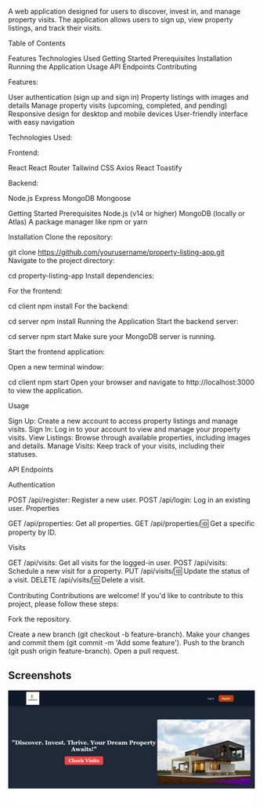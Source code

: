 A web application designed for users to discover, invest in, and manage property visits. The application allows users to sign up, view property listings, and track their visits.

Table of Contents

Features
Technologies Used
Getting Started
Prerequisites
Installation
Running the Application
Usage
API Endpoints
Contributing


Features:

User authentication (sign up and sign in)
Property listings with images and details
Manage property visits (upcoming, completed, and pending)
Responsive design for desktop and mobile devices
User-friendly interface with easy navigation


Technologies Used:

Frontend:

React
React Router
Tailwind CSS
Axios
React Toastify

Backend:

Node.js
Express
MongoDB
Mongoose

Getting Started
Prerequisites
Node.js (v14 or higher)
MongoDB (locally or Atlas)
A package manager like npm or yarn

Installation
Clone the repository:

git clone https://github.com/yourusername/property-listing-app.git
Navigate to the project directory:

cd property-listing-app
Install dependencies:

For the frontend:


cd client
npm install
For the backend:

cd server
npm install
Running the Application
Start the backend server:

cd server
npm start
Make sure your MongoDB server is running.

Start the frontend application:

Open a new terminal window:


cd client
npm start
Open your browser and navigate to http://localhost:3000 to view the application.

Usage

Sign Up: Create a new account to access property listings and manage visits.
Sign In: Log in to your account to view and manage your property visits.
View Listings: Browse through available properties, including images and details.
Manage Visits: Keep track of your visits, including their statuses.

API Endpoints

Authentication

POST /api/register: Register a new user.
POST /api/login: Log in an existing user.
Properties

GET /api/properties: Get all properties.
GET /api/properties/:id: Get a specific property by ID.

Visits

GET /api/visits: Get all visits for the logged-in user.
POST /api/visits: Schedule a new visit for a property.
PUT /api/visits/:id: Update the status of a visit.
DELETE /api/visits/:id: Delete a visit.

Contributing
Contributions are welcome! If you'd like to contribute to this project, please follow these steps:

Fork the repository.

Create a new branch (git checkout -b feature-branch).
Make your changes and commit them (git commit -m 'Add some feature').
Push to the branch (git push origin feature-branch).
Open a pull request.


Screenshots
----------------------------------------------------------------------

![p1](https://github.com/Gopal381/xenonstack-task1/blob/main/Screenshot%202024-10-22%20175534.png)
